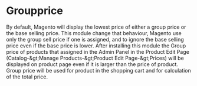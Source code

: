 # Groupprice
By default, Magento will display the lowest price of either a group price or the base selling price. This module change that behaviour, Magento use only the group sell price if one is assigned, and to ignore the base selling price even if the base price is lower. After installing this module the Group price of products that assigned in the Admin Panel in the Product Edit Page (Catalog-&amp;gt;Manage Products-&amp;gt;Product Edit Page-&amp;gt;Prices) will be displayed on product page even if it is larger than the price of product. Group price will be used for product in the shopping cart  and for calculation of the total price.
